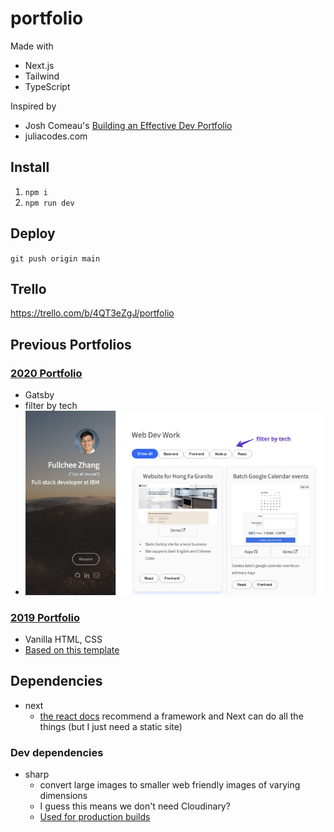 # portfolio

Made with

- Next.js
- Tailwind
- TypeScript

Inspired by

- Josh Comeau's [Building an Effective Dev Portfolio](https://www.joshwcomeau.com/effective-portfolio/)
- juliacodes.com

## Install

1. `npm i`
2. `npm run dev`

## Deploy

`git push origin main`

## Trello

https://trello.com/b/4QT3eZgJ/portfolio

## Previous Portfolios

### [2020 Portfolio](https://github.com/Fullchee/2020-portfolio)

- Gatsby
- filter by tech
- ![2020-portfolio-screenshot.png](images/2020-portfolio-screenshot.png)

### [2019 Portfolio](https://github.com/Fullchee/2019-portfolio)

- Vanilla HTML, CSS
- [Based on this template](https://ryanfitzgerald.github.io/devportfolio/)

## Dependencies

- next
  - [the react docs](https://react.dev/learn/start-a-new-react-project) recommend a framework and Next can do all the things (but I just need a static site)

### Dev dependencies

- sharp
  - convert large images to smaller web friendly images of varying dimensions
  - I guess this means we don't need Cloudinary?
  - [Used for production builds](https://nextjs.org/docs/messages/sharp-missing-in-production)
